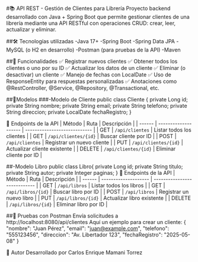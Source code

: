 #📚 API REST - Gestión de Clientes para Librería
Proyecto backend desarrollado con Java + Spring Boot que permite gestionar clientes de una librería mediante una API RESTful con operaciones CRUD: crear, leer, actualizar y eliminar.

##🛠 Tecnologías utilizadas
-Java 17+
-Spring Boot
-Spring Data JPA
-MySQL (o H2 en desarrollo)
-Postman (para pruebas de la API)
-Maven

##🚀 Funcionalidades
✅ Registrar nuevos clientes
✅ Obtener todos los clientes o uno por su ID
✅ Actualizar los datos de un cliente
✅ Eliminar (o desactivar) un cliente
✅ Manejo de fechas con LocalDate
✅ Uso de ResponseEntity para respuestas personalizadas
✅ Anotaciones como @RestController, @Service, @Repository, @Transactional, etc.

##📄Modelos
###-Modelo de Cliente
public class Cliente {
    private Long id;
    private String nombre;
    private String email;
    private String telefono;
    private String direccion;
    private LocalDate fechaRegistro;
}

🔗 Endpoints de la API
| Método | Ruta                 | Descripción                  |
| ------ | -------------------- | ---------------------------- |
| GET    | `/api/clientes`      | Listar todos los clientes    |
| GET    | `/api/clientes/{id}` | Buscar cliente por ID        |
| POST   | `/api/clientes`      | Registrar un nuevo cliente   |
| PUT    | `/api/clientes/{id}` | Actualizar cliente existente |
| DELETE | `/api/clientes/{id}` | Eliminar cliente por ID      |

##-Modelo Libro
public class Libro{
    private Long id;
    private String titulo;
    private String autor;
    private Integer paginas;
}
🔗 Endpoints de la API
| Método | Ruta                 | Descripción                  |
| ------ | -------------------- | ---------------------------- |
| GET    | `/api/libros`      | Listar todos los libros    |
| GET    | `/api/libros/{id}` | Buscar libro por ID        |
| POST   | `/api/libros`      | Registrar un nuevo libro   |
| PUT    | `/api/libros/{id}` | Actualizar libro existente |
| DELETE | `/api/libros/{id}` | Eliminar libro por ID      |


##🧪 Pruebas con Postman
Envía solicitudes a http://localhost:8080/api/clientes
Aquí un ejemplo para crear un cliente:
{
  "nombre": "Juan Pérez",
  "email": "juan@example.com",
  "telefono": "555123456",
  "direccion": "Av. Libertador 123",
  "fechaRegistro": "2025-05-08"
}

📌 Autor
Desarrollado por Carlos Enrique Mamani Torrez

